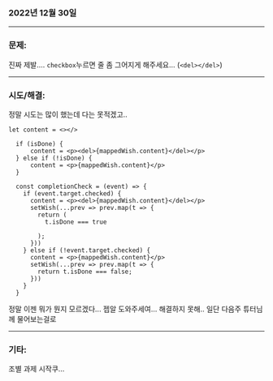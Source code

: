 ### 2022년 12월 30일

---

### **문제:**
진짜 제발.... `checkbox`누르면 줄 좀 그어지게 해주세요... (`<del></del>`)

---

### **시도/해결:**
정말 시도는 많이 했는데 다는 못적겠고..
```
let content = <></>

  if (isDone) {
      content = <p><del>{mappedWish.content}</del></p>
  } else if (!isDone) {
      content = <p>{mappedWish.content}</p>
  }

  const completionCheck = (event) => {
    if (event.target.checked) {
      content = <p><del>{mappedWish.content}</del></p>
      setWish(...prev => prev.map(t => {
        return (
          t.isDone === true

        );
      }))
    } else if (!event.target.checked) {
      content = <p>{mappedWish.content}</p>
      setWish(...prev => prev.map(t => {
        return t.isDone === false;
      }))
    }
  }
```
정말 이젠 뭐가 뭔지 모르겠다... 젭알 도와주세여...
해결하지 못해.. 일단 다음주 튜터님께 물어보는걸로

---
### **기타:**

조별 과제 시작쿠...